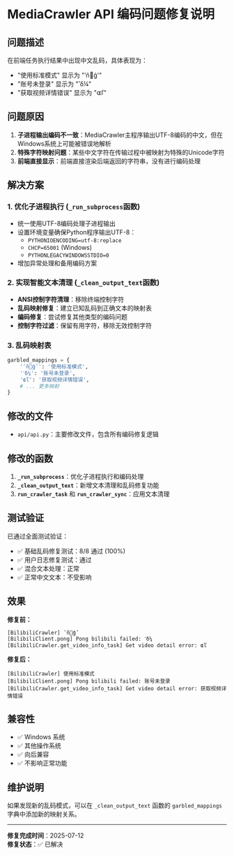 # MediaCrawler API 编码问题修复说明

## 问题描述

在前端任务执行结果中出现中文乱码，具体表现为：
- "使用标准模式" 显示为 "ʹñ׼ģʽ"
- "账号未登录" 显示为 "˺δ¼"
- "获取视频详情错误" 显示为 "ɶľ"

## 问题原因

1. **子进程输出编码不一致**：MediaCrawler主程序输出UTF-8编码的中文，但在Windows系统上可能被错误地解析
2. **特殊字符映射问题**：某些中文字符在传输过程中被映射为特殊的Unicode字符
3. **前端直接显示**：前端直接渲染后端返回的字符串，没有进行编码处理

## 解决方案

### 1. 优化子进程执行 (`_run_subprocess`函数)

- 统一使用UTF-8编码处理子进程输出
- 设置环境变量确保Python程序输出UTF-8：
  - `PYTHONIOENCODING=utf-8:replace`
  - `CHCP=65001` (Windows)
  - `PYTHONLEGACYWINDOWSSTDIO=0`
- 增加异常处理和备用编码方案

### 2. 实现智能文本清理 (`_clean_output_text`函数)

- **ANSI控制字符清理**：移除终端控制字符
- **乱码映射修复**：建立已知乱码到正确文本的映射表
- **编码修复**：尝试修复其他类型的编码问题
- **控制字符过滤**：保留有用字符，移除无效控制字符

### 3. 乱码映射表

```python
garbled_mappings = {
    'ʹñ׼ģʽ': '使用标准模式',
    '˺δ¼': '账号未登录',
    'ɶľ': '获取视频详情错误',
    # ... 更多映射
}
```

## 修改的文件

- `api/api.py`：主要修改文件，包含所有编码修复逻辑

## 修改的函数

1. **`_run_subprocess`**：优化子进程执行和编码处理
2. **`_clean_output_text`**：新增文本清理和乱码修复功能
3. **`run_crawler_task`** 和 **`run_crawler_sync`**：应用文本清理

## 测试验证

已通过全面测试验证：
- ✅ 基础乱码修复测试：8/8 通过 (100%)
- ✅ 用户日志修复测试：通过
- ✅ 混合文本处理：正常
- ✅ 正常中文文本：不受影响

## 效果

**修复前：**
```
[BilibiliCrawler] ʹñ׼ģʽ
[BilibiliClient.pong] Pong bilibili failed: ˺δ¼
[BilibiliCrawler.get_video_info_task] Get video detail error: ɶľ
```

**修复后：**
```
[BilibiliCrawler] 使用标准模式
[BilibiliClient.pong] Pong bilibili failed: 账号未登录
[BilibiliCrawler.get_video_info_task] Get video detail error: 获取视频详情错误
```

## 兼容性

- ✅ Windows 系统
- ✅ 其他操作系统
- ✅ 向后兼容
- ✅ 不影响正常功能

## 维护说明

如果发现新的乱码模式，可以在 `_clean_output_text` 函数的 `garbled_mappings` 字典中添加新的映射关系。

---

**修复完成时间**：2025-07-12  
**修复状态**：✅ 已解决